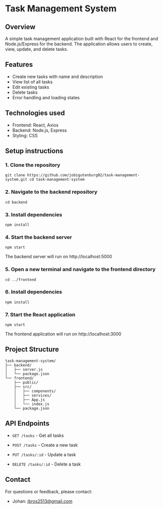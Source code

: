 # Task Management System

## Overview

A simple task management application built with React for the frontend and Node.js/Express for the backend. The application allows users to create, view, update, and delete tasks.

## Features

- Create new tasks with name and description
- View list of all tasks
- Edit existing tasks
- Delete tasks
- Error handling and loading states

## Technologies used

- Frontend: React, Axios
- Backend: Node.js, Express
- Styling: CSS

## Setup instructions

### 1. Clone the repository

``
git clone https://github.com/jobigutenburg02/task-management-system.git
cd task-management-system
``

### 2. Navigate to the backend repository

``
cd backend
``

### 3. Install dependencies

``
npm install
``

### 4. Start the backend server

``
npm start
``

The backend server will run on http://localhost:5000

### 5. Open a new terminal and navigate to the frontend directory

``
cd ../frontend
``

### 6. Install dependencies

``
npm install
``

### 7. Start the React application

``
npm start
``

The frontend application will run on http://localhost:3000

## Project Structure

```
task-management-system/
├── backend/
│   ├── server.js    
│   └── package.json
└── frontend/
    ├── public/
    ├── src/
    │   ├── components/
    │   ├── services/
    │   ├── App.js
    │   └── index.js
    └── package.json
```

## API Endpoints

- ``GET /tasks`` - Get all tasks

- ``POST /tasks`` - Create a new task

- ``PUT /tasks/:id`` - Update a task

- ``DELETE /tasks/:id`` - Delete a task


## Contact

For questions or feedback, please contact:

- Johan: [jbros2513@gmail.com](jbros2513@gmail.com)
